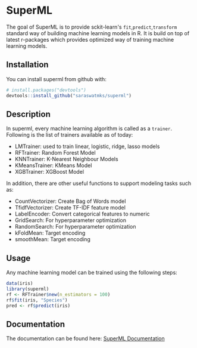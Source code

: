 
SuperML
=======

The goal of SuperML is to provide sckit-learn's `fit`,`predict`,`transform` standard way of building machine learning models in R. It is build on top of latest r-packages which provides optimized way of training machine learning models.

Installation
------------

You can install superml from github with:

``` r
# install.packages("devtools")
devtools::install_github("saraswatmks/superml")
```

Description
-----------

In superml, every machine learning algorithm is called as a `trainer`. Following is the list of trainers available as of today:<br/>

-   LMTrainer: used to train linear, logistic, ridge, lasso models
-   RFTrainer: Random Forest Model
-   KNNTrainer: K-Nearest Neighbour Models
-   KMeansTrainer: KMeans Model
-   XGBTrainer: XGBoost Model

In addition, there are other useful functions to support modeling tasks such as:

-   CountVectorizer: Create Bag of Words model
-   TfidfVectorizer: Create TF-IDF feature model
-   LabelEncoder: Convert categorical features to numeric
-   GridSearch: For hyperparameter optimization
-   RandomSearch: For hyperparameter optimization
-   kFoldMean: Target encoding
-   smoothMean: Target encoding

Usage
-----

Any machine learning model can be trained using the following steps:

``` r
data(iris)
library(superml)
rf <- RFTrainer$new(n_estimators = 100)
rf$fit(iris, "Species")
pred <- rf$predict(iris)
```

Documentation
-------------

The documentation can be found here: [SuperML Documentation](https://saraswatmks.github.io/superml/)
